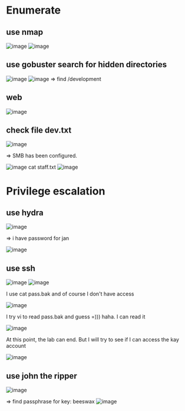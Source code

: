 # Enumerate

## use nmap 

![image](https://github.com/nguyenngocdung18/tryhackme/assets/134156226/a00a946c-5a27-4502-b8fd-b264bf02bb8d)
![image](https://github.com/nguyenngocdung18/tryhackme/assets/134156226/5e8060fb-a12d-40a3-b5e4-f9971bc94b69)
## use gobuster search for hidden directories

![image](https://github.com/nguyenngocdung18/tryhackme/assets/134156226/ca98e89e-00f6-43f5-966a-b1dce9998a7c)
![image](https://github.com/nguyenngocdung18/tryhackme/assets/134156226/01959587-6f4c-4ce7-8225-1d57be11ac2b)
=> find /development

## web

![image](https://github.com/nguyenngocdung18/tryhackme/assets/134156226/6720765f-d53f-466d-82b1-399213582f3f)

## check file dev.txt

![image](https://github.com/nguyenngocdung18/tryhackme/assets/134156226/1118efa9-0b80-4c52-89b7-c918225153b7)

=> SMB has been configured. 

![image](https://github.com/nguyenngocdung18/tryhackme/assets/134156226/c2f3860f-d12a-4a9c-a8b3-e39575cbf0b4)
cat staff.txt
![image](https://github.com/nguyenngocdung18/tryhackme/assets/134156226/26fb0924-80f8-423b-88e2-dd875bd857a9)

# Privilege escalation 
## use hydra

![image](https://github.com/nguyenngocdung18/tryhackme/assets/134156226/85601f7c-e80d-4744-a18f-07ce588b2964)

=> i have password for jan

![image](https://github.com/nguyenngocdung18/tryhackme/assets/134156226/30368076-cdc4-49c6-9dea-d4e6f23c4b4a)

## use ssh

![image](https://github.com/nguyenngocdung18/tryhackme/assets/134156226/2ee18153-2dcb-48e3-a71d-bd741ce046a2)
![image](https://github.com/nguyenngocdung18/tryhackme/assets/134156226/3b434b29-f13e-4b3e-8cf5-2062016a8ace)

I  use cat pass.bak and of course I don't have access

![image](https://github.com/nguyenngocdung18/tryhackme/assets/134156226/ccbe9949-706f-4a64-b153-95b93fc21dc9)

I try vi to read pass.bak and guess =))) haha. I can read it

![image](https://github.com/nguyenngocdung18/tryhackme/assets/134156226/4c98864d-f87e-4bb0-8f04-c238a0a4c083)

At this point, the lab can end. But I will try to see if I can access the kay account

![image](https://github.com/nguyenngocdung18/tryhackme/assets/134156226/71946809-cfb9-4e15-b5a9-5bccbe894dfa)

## use john the ripper
![image](https://github.com/nguyenngocdung18/tryhackme/assets/134156226/d23d7d95-d177-4454-aedf-3c8251360a5b)

=> find passphrase for key: beeswax
![image](https://github.com/nguyenngocdung18/tryhackme/assets/134156226/9478bc4a-ed8f-445c-ac23-41d2971fd01e)
